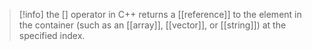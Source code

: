 >[!info] the [] operator in C++ returns a [[reference]] to the element in the container (such as an [[array]], [[vector]], or [[string]]) at the specified index.